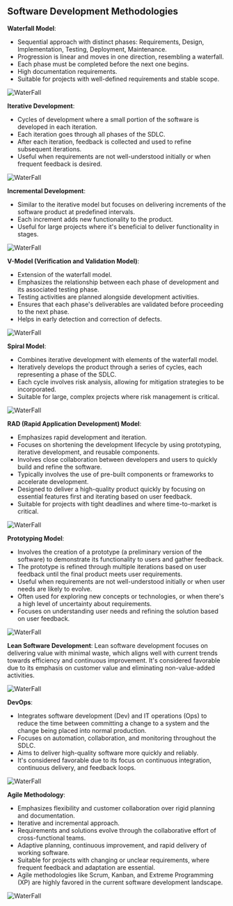 ## Software Development Methodologies ##

__Waterfall Model__:
- Sequential approach with distinct phases: Requirements, Design, Implementation, Testing, Deployment, Maintenance.
- Progression is linear and moves in one direction, resembling a waterfall.
- Each phase must be completed before the next one begins.
- High documentation requirements.
- Suitable for projects with well-defined requirements and stable scope.

![WaterFall](resources/waterfall1.jpg)

__Iterative Development__: 
- Cycles of development where a small portion of the software is developed in each iteration.
- Each iteration goes through all phases of the SDLC.
- After each iteration, feedback is collected and used to refine subsequent iterations.
- Useful when requirements are not well-understood initially or when frequent feedback is desired.

![WaterFall](resources/iterative.png)

__Incremental Development__: 
- Similar to the iterative model but focuses on delivering increments of the software product at predefined intervals.
- Each increment adds new functionality to the product.
- Useful for large projects where it's beneficial to deliver functionality in stages.

![WaterFall](resources/incremental.webp)

__V-Model (Verification and Validation Model)__:

- Extension of the waterfall model.
- Emphasizes the relationship between each phase of development and its associated testing phase.
- Testing activities are planned alongside development activities.
- Ensures that each phase's deliverables are validated before proceeding to the next phase.
- Helps in early detection and correction of defects.

![WaterFall](resources/v_model.png)

__Spiral Model__: 
- Combines iterative development with elements of the waterfall model.
- Iteratively develops the product through a series of cycles, each representing a phase of the SDLC.
- Each cycle involves risk analysis, allowing for mitigation strategies to be incorporated.
- Suitable for large, complex projects where risk management is critical.

![WaterFall](resources/spiral_model.png)

__RAD (Rapid Application Development) Model__: 
- Emphasizes rapid development and iteration.
- Focuses on shortening the development lifecycle by using prototyping, iterative development, and reusable components.
- Involves close collaboration between developers and users to quickly build and refine the software.
- Typically involves the use of pre-built components or frameworks to accelerate development.
- Designed to deliver a high-quality product quickly by focusing on essential features first and iterating based on user feedback.
- Suitable for projects with tight deadlines and where time-to-market is critical.

![WaterFall](resources/RAD.png)

__Prototyping Model__:
- Involves the creation of a prototype (a preliminary version of the software) to demonstrate its functionality to users and gather feedback.
- The prototype is refined through multiple iterations based on user feedback until the final product meets user requirements.
- Useful when requirements are not well-understood initially or when user needs are likely to evolve.
- Often used for exploring new concepts or technologies, or when there's a high level of uncertainty about requirements.
- Focuses on understanding user needs and refining the solution based on user feedback.

![WaterFall](resources/prototyping.webp)

__Lean Software Development__: Lean software development focuses on delivering value with minimal waste, which aligns well with current trends towards efficiency and continuous improvement. It's considered favorable due to its emphasis on customer value and eliminating non-value-added activities.

![WaterFall](resources/lean.png)

__DevOps__: 
- Integrates software development (Dev) and IT operations (Ops) to reduce the time between committing a change to a system and the change being placed into normal production.
- Focuses on automation, collaboration, and monitoring throughout the SDLC.
- Aims to deliver high-quality software more quickly and reliably.
- It's considered favorable due to its focus on continuous integration, continuous delivery, and feedback loops.

![WaterFall](resources/devops.webp)

__Agile Methodology__: 

- Emphasizes flexibility and customer collaboration over rigid planning and documentation.
- Iterative and incremental approach.
- Requirements and solutions evolve through the collaborative effort of cross-functional teams.
- Adaptive planning, continuous improvement, and rapid delivery of working software.
- Suitable for projects with changing or unclear requirements, where frequent feedback and adaptation are essential.
- Agile methodologies like Scrum, Kanban, and Extreme Programming (XP) are highly favored in the current software development landscape.

![WaterFall](resources/agile.jpeg)